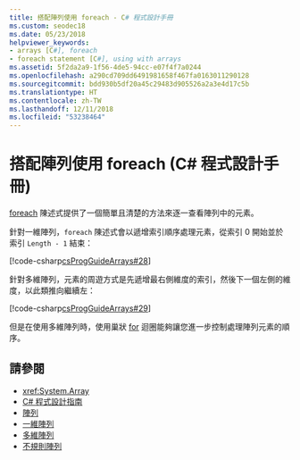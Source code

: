 ```yaml
---
title: 搭配陣列使用 foreach - C# 程式設計手冊
ms.custom: seodec18
ms.date: 05/23/2018
helpviewer_keywords:
- arrays [C#], foreach
- foreach statement [C#], using with arrays
ms.assetid: 5f2da2a9-1f56-4de5-94cc-e07f4f7a0244
ms.openlocfilehash: a290cd709dd6491981658f467fa0163011290128
ms.sourcegitcommit: bdd930b5df20a45c29483d905526a2a3e4d17c5b
ms.translationtype: HT
ms.contentlocale: zh-TW
ms.lasthandoff: 12/11/2018
ms.locfileid: "53238464"
---
```

# <a name="using-foreach-with-arrays-c-programming-guide"></a>搭配陣列使用 foreach (C# 程式設計手冊)

[foreach](../../language-reference/keywords/foreach-in.md) 陳述式提供了一個簡單且清楚的方法來逐一查看陣列中的元素。

針對一維陣列，`foreach` 陳述式會以遞增索引順序處理元素，從索引 0 開始並於索引 `Length - 1` 結束：

[!code-csharp[csProgGuideArrays#28](./codesnippet/CSharp/using-foreach-with-arrays_1.cs)]

針對多維陣列，元素的周遊方式是先遞增最右側維度的索引，然後下一個左側的維度，以此類推向繼續左：

[!code-csharp[csProgGuideArrays#29](./codesnippet/CSharp/using-foreach-with-arrays_2.cs)]

但是在使用多維陣列時，使用巢狀 [for](../../language-reference/keywords/for.md) 迴圈能夠讓您進一步控制處理陣列元素的順序。

## <a name="see-also"></a>請參閱

- <xref:System.Array>  
- [C# 程式設計指南](../index.md)  
- [陣列](index.md)  
- [一維陣列](single-dimensional-arrays.md)  
- [多維陣列](multidimensional-arrays.md)  
- [不規則陣列](jagged-arrays.md)
